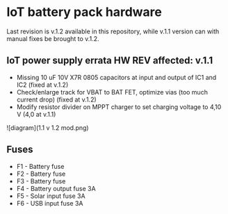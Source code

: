 # IoT battery pack hardware
Last revision is v.1.2 available in this repository, while v.1.1 version can with manual fixes be brought to v.1.2.

## IoT power supply errata HW REV affected: v.1.1

- Missing 10 uF 10V X7R 0805 capacitors at input and output of IC1 and IC2 (fixed at v.1.2)
- Check/enlarge track for VBAT to BAT FET, optimize vias (too much current drop) (fixed at v.1.2)
- Modify resistor divider on MPPT charger to set charging voltage to 4,10 V (4,0 at v.1.1)

![diagram](1.1 v 1.2 mod.png)

## Fuses
 * F1 - Battery fuse
 * F2 - Battery fuse
 * F3 - Battery fuse
 * F4 - Battery output fuse 3A
 * F5 - Solar input fuse 3A
 * F6 - USB input fuse 3A

